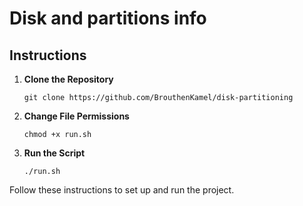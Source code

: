 # Disk and partitions info

## Instructions

1. **Clone the Repository**
    ```
    git clone https://github.com/BrouthenKamel/disk-partitioning
    ```

2. **Change File Permissions**
    ```
    chmod +x run.sh
    ```

3. **Run the Script**
    ```
    ./run.sh
    ```

Follow these instructions to set up and run the project.